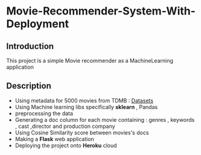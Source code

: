 # Movie-Recommender-System-With-Deployment
## Introduction 
This project is a simple Movie recommender as a MachineLearning application 

## Description
* Using metadata for 5000 movies from TDMB  : [Datasets](https://www.kaggle.com/datasets/tmdb/tmdb-movie-metadata)
* Using Machine learning libs specifically **sklearn** , Pandas 
* preprocessing the data 
* Generating a doc column for each movie containing : genres , keywords , cast ,director and production company
* Using Cosine Similarity score between movies's docs 
* Making a **Flask** web application 
* Deploying the project onto **Heroku** cloud

